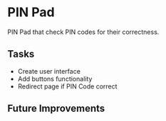 # PIN Pad
PIN Pad that check PIN codes for their correctness.

## Tasks
- Create user interface
- Add buttons functionality
- Redirect page if PIN Code correct

## Future Improvements